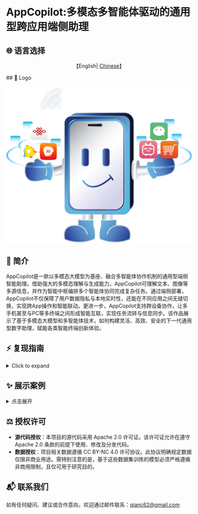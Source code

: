 # AppCopilot:多模态多智能体驱动的通用型跨应用端侧助理

## 🌐 语言选择

<p align="center">
    【English| <a href="readme/README-Chinese.md">Chinese</a>】
</p>
## 🎨 Logo

![Emulator Demo](images/logo.png)

## 📖 简介

AppCopilot是一款以多模态大模型为基座、融合多智能体协作机制的通用型端侧智能助理。借助强大的多模态理解与生成能力，AppCopilot可理解文本、图像等多源信息，并作为智能中枢编排多个智能体协同完成复杂任务。通过端侧部署，AppCopilot不仅保障了用户数据隐私与本地实时性，还能在不同应用之间无缝切换，实现跨App操作和智能联动。更进一步，AppCopilot支持跨设备协作，让多手机甚至与PC等多终端之间形成智能互联，实现任务流转与信息同步。该作品展示了基于多模态大模型和多智能体技术，如何构建灵活、高效、安全的下一代通用型数字助理，赋能各类智能终端创新体验。

## ⚡️ 复现指南

<details>
<summary>Click to expand</summary>

### AppCopilot 本地运行

本节主要介绍如何通过 API 连接服务器上已经训好的模型，在本地运行 AppCopilot。

#### 本地环境基本要求

表格展示了本地环境的相关依赖要求：

| **依赖项**    | **具体要求**                                                   |
|---------------|--------------------------------------------------------------|
| 操作系统      | 支持 Android Studio 运行的操作系统                               |
| 软件          | 安装 Android Studio                                            |
| Python 环境   | 安装 Python 环境，建议安装版本号为 3.12 的 Python 版本        |
| 网络          | 关闭本地 VPN，确保服务器端 vllm api 的正常连接                |

##### 安装 Android Studio

Android Studio 是一个为 Android 平台开发程序的集成开发环境。可通过其官网 [Android Studio 官网](https://developer.android.com/studio) 下载。

#### 服务器环境基本要求

表格介绍了服务器端环境的相关依赖要求：

| **依赖项**    | **具体要求**                                                   |
|---------------|--------------------------------------------------------------|
| 操作系统      | 支持 Conda 和 vLLM 运行的操作系统                             |
| 软件          | 安装 Conda 并创建 vLLM 环境、安装 vLLM 相关依赖              |

##### Conda 安装

Conda 是一个开源的跨平台包管理器和环境管理器，它能够帮助用户快速安装、运行和管理包含多种语言的软件包及其依赖项。可以通过其官网 [Conda 官网](https://anaconda.org/anaconda/conda) 下载。

安装好 Conda 后，配置 Python 虚拟环境，推荐 Python 版本号为 3.12。

```bash
conda create --name vllm_env python=3.12
```

##### vLLM 安装

[vLLM](https://docs.vllm.ai/en/latest/) 是一个用于大语言模型推理和服务的开源高性能库，以更低的成本和更高的效率，为生成式AI应用提供更快的响应。 此处需要配置 vLLM 相关环境依赖，使用如下命令安装版本为 0.9.1 的 vLLM：

```bash
pip install vllm==0.9.1
```
##### 其余配置
要通过 API 连接服务器运行 AppCopilot，服务器环境其他配置要求如下：

```bash
pip install git+https://github.com/huggingface/transformers@f3f6c86582611976e72be054675e2bf0abb5f775
pip install accelerate
pip install qwen-vl-utils
pip install openai
git clone https://huggingface.co/Qwen/Qwen-VL-7B
```

#### 代码克隆
首先，从远程克隆文件夹到本地，并添加相关文件：

```bash
mkdir AppCopilot
cd AppCopilot
git clone https://github.com/OpenBMB/AppCopilot.git .
```

为了提升智能体在安卓手机上的操作能力，本项目还需安装 YADB 工具以增强原生 ADB 功能。它解决了 ADB 在文本输入、截屏和 UI 布局提取等方面的局限性，提供了更高效、更精确的操作。执行以下命令：

```bash
git clone https://github.com/ysbing/YADB.git ./YADB
```

#### 本地配置系统环境变量
##### 配置 adb 环境变量
1.Windows 系统 adb 环境变量配置:

在 Windows 系统中，右键点击【此电脑】，选择【属性】，点击【高级系统设置】。

在弹出的窗口中点击【环境变量】，在系统变量中点击【新建】，输入变量名：adb，变量值添加 adb 所在的目录路径（例如：`C:\Android\Sdk\platform-tools`），接着在系统变量中找到 Path，向其中添加刚刚添加的 adb 环境。双击 Path，点击【新建】输入 %adb%。

2.macOS/Linux 系统 adb 环境变量配置

在 Linux 或 macOS 系统中，编辑 ~/.bashrc 或 ~/.bash_profile 文件，在文件末尾添加 adb 路径：
```bash
/Users/user/Android/Sdk/platform-tools
```
保存文件后，执行 source ~/.bashrc 或 source ~/.bash_profile 使配置生效。

完成以上配置后，在命令行输入 `adb version`，若能正确输出 adb 版本号等相关信息，即代表配置成功。

##### 配置 emulator 环境变量
配置方法与配置 adb 环境变量的方法类似。

1.Windows 系统 emulator 环境变量配置

在 Windows 系统中，右键点击【此电脑】，选择【属性】，点击【高级系统设置】。

在弹出的窗口中点击【环境变量】，在系统变量中点击【新建】，输入变量名：emulator，变量值添加 emulator 所在的目录路径（例如：`C:\Android\Sdk\emulator`），接着在系统变量中找到 Path，向其中添加刚刚添加的 emulator 环境。双击 Path，点击【新建】输入 %emulator%。

2.macOS/Linux 系统 emulator 环境变量配置

在 Linux 或 macOS 系统中，编辑 ~/.bashrc 或 ~/.bash_profile 文件，在文件末尾添加 emulator 路径：
```bash
/Users/user/Library/Android/Sdk/emulator
```
保存文件后，执行source ~/.bashrc或source ~/.bash_profile使配置生效。
完成以上配置后，在命令行输入`emulator version`，若能正确输出emulator版本号等相关信息，即代表配置成功。

#### 配置用于运行的安卓设备
##### 配置 emulator 环境变量
本项目使用 Android Studio 创建和管理安卓虚拟设备（Android Virtual Device，AVD）。可以参考 Android Studio 官方文档配置虚拟器。

查看模拟器名称和列表：在命令行中输入命令 `emulator -list-avds` 来查看目前的模拟器名称和列表，后续可指定开启某个模拟器。

配置模拟器网络：在命令行中输入命令：
```bash
emulator -avd <android> -dns-server <Local DNS Server>
```
其中 `<android>` 是指定的模拟器名称，`<Local DNS Server>` 是本地 DNS 地址。仅第一次需要指定 DNS Server，之后可直接启动：`emulator -avd <android>`,。如
果在调试过程中出现了快照损坏的报错，可以在启动时加上-no-snapshot-load的参数后缀。

在完成上述配置后，安卓模拟器应可在本地正常运行，呈现可交互的图形界面，支持鼠标操作，同时通过主机网络共享实现网络访问。

##### 配置实体机
除了使用安卓虚拟机（AVD）之外，智能体还可以通过 adb 操作实体手机。下面列出使用 adb 操作实体手机的具体步骤：

打开安卓实体机开发者模式：进入手机【设置】->【我的设备】->【全部参数和信息】->点击【MIUI 版本】7 次，进入手机开发者模式。

启用 USB 调试模式：在手机【设置】中找到【开发者选项】，启用【USB 调试】。

使用 adb 连接实体机：通过数据线将电脑和实体机连接，在命令行输入命令 adb devices，若能看到实体机对应序列号，代表连接成功。

##### 配置 Python 相关环境依赖
推荐安装并使用版本号为 3.12 的 Python 版本。本地进入之前克隆的 GUI-Android 目录，安装如下的依赖项：
```bash
pip install -r requirements.txt
```

##### 配置相关模型密钥
在本地代码文件 `./wrappers/constants.py` 中，需要用户手动配置 LLM 密钥，以便后续模型调用过程。
```bash
# ----- model config -----
MODEL_EXTRACT = "Qwen-VL-7B"
ERROR_CALLING_LLM = "Error calling LLM"
MODEL_NOT_FOUND = "LLM not found"

# 此处需改为本地实际监听端口
END_POINT = "http://localhost:8001/v1/chat/completions"
PORTS = [8002, 8003, 8004]

# 此处需要换成用户提供的 API 密钥和 Base URL
CLIENT_API_KEY = "switch to your own api key"
CLIENT_BASE_URL = "switch to your own base url"
CLIENT = OpenAI(api_key=CLIENT_API_KEY, base_url=CLIENT_BASE_URL)
```

##### 下载AppCopilot模型
从`https://huggingface.co/ffcosmos/AppCopilot/tree/main`下载已经训练好的AppCopilot模型，放在服务器，以便接下来启动vLLM推理服务。

##### 服务器端 vLLM 服务启动
为实现 AppCopilot 对本地大语言模型的远程调用能力，需在服务器端预先部署并启动 vLLM 推理服务。

服务器端GUI模型vLLM服务启动:
```bash
#/your/model/path替换为实际的GUI模型路径
vllm serve /your/model/path \
  --served-model-name AppCopilot \
  --tensor-parallel-size 1 \
  --trust-remote-code \
  --gpu-memory-utilization 0.9 \
  --limit-mm-per-prompt image=10 \
  --max_model_len 2048 \
  --port 8001
```

服务器端Qwen-VL-7B模型vLLM服务启动:
```bash
#/your/model/path替换为实际的Qwen-VL-7B模型路径
vllm serve /your/model/path \
  --served-model-name AppCopilot \
  --tensor-parallel-size 1 \      
  --trust-remote-code \
  --gpu-memory-utilization 0.9 \
  --port 8002 
```

#### 本地运行启动AppCopilot
在本地启动程序之前，应首先将远程服务器上的8001端口转发至本地的8001端口，
将远程服务器上的8002端口转发至本地的8002端口，以确保本地环境能够通过HTTP接口访问服务器端的模型服务。该端口转发操作可通过本地终端执行相应命令实现。
```bash
ssh -L 8001:localhost:8001 username@model-server-ip
ssh -L 8002:localhost:8002 username@model-server-ip 
```

##### 单端运行
最后是最终的 AppCopilot 运行。若要在单设备单端运行，在本地终端中打开命令行界面，进入包含 `run_agent.py` 文件的目录。随后，依据命令行参数说明表（见下文），传入所需功能对应的参数运行 `run_agent.py` 脚本，即可完成 AppCopilot 的启动。

以下是示例命令，启用语音输入以及语音反馈，并运行自定义任务：

```bash
# 启用语音输入以及语音反馈，并运行自定义任务
python run_agent.py --custom-task 
```

| 参数                          | 类型   | 说明                                        |
| ----------------------------- | ------ | ------------------------------------------- |
| `--predefined-task <TASK_NAME>` | str    | 指定预定义任务的名称（任务名需在内置列表中）。 |
| `--custom-task`                | flag   | 启用自定义任务模式，跳过预定义任务选择。   |
| `--enable-experience`          | flag   | 启用基于经验的任务匹配机制。               |
| `--enable-voice-input`         | flag   | 启用语音输入（仅在自定义任务模式下有效）。 |
| `--enable-audio`               | flag   | 启用音频反馈。                             |
| `--show-tasks`                 | flag   | 显示所有可用的预定义任务并退出程序。       |
| `--enable-vision-parser`       | flag   | 是否调用 omniparser 进行坐标校准。         |
| `--read-final-page`            | flag   | 是否启用朗读最终界面。                     |

##### 多设备跨端运行

如果需要进行多设备跨端场景的运行，进入包含 `cross_device_agent.py` 的目录，随后，依据命令行参数说明表，传入所需功能对应的参数运行脚本，即可完成 AppCopilot 多设备跨端的启动。

| 参数                  | 类型  | 说明                                         |
| --------------------- | ----- | -------------------------------------------- |
| `--device1-serial`     | str   | 设备1的ADB序列号（可选）                    |
| `--device1-port`       | int   | 设备1的通信端口（默认11001）。              |
| `--device2-serial`     | str   | 设备2的ADB序列号（可选）                    |
| `--device2-port`       | int   | 设备2的通信端口（默认11002）。              |
| `--task`               | str   | 跨设备任务指令。                            |

### 模型推理评测
#### 数据准备
##### Android Control

下载[Android Control](https://github.com/google-research/google-research/tree/master/android_control)并保存在 ``/eval/eval_data/tmp/android_control``

```
cd eval/eval_data
python process_ac.py
ln -s android_control_test android_control_high_test
ln -s android_control_test android_control_low_test
```

##### CAGUI

```
cd eval/eval_data
mkdir chinese_app_test && cd chinese_app_test
huggingface-cli download openbmb/CAGUI --repo-type dataset --include "CAGUI_agent/**" --local-dir ./ --local-dir-use-symlinks False --resume-download
mv CAGUI_agent test
```

##### aitz

下载 [aitz](https://github.com/IMNearth/CoAT)并保存在 ``/eval/eval_data/tmp/android_in_the_zoo``

```
cd eval/eval_data
mv tmp/android_in_the_zoo ./aitz_test
python process_aitz.py
```

##### gui-odyssey

下载[GUI-Odyssey](https://github.com/OpenGVLab/GUI-Odyssey?tab=readme-ov-file)并保存在 ``/eval/eval_data/tmp/GUI-Odyssey``. 从GUI-Odyssey仓库复制 [preprocessing.py](https://github.com/OpenGVLab/GUI-Odyssey/blob/master/data/preprocessing.py) 和 [format_converter.py](https://github.com/OpenGVLab/GUI-Odyssey/blob/master/data/format_converter.py) 到 ``/eval/eval_data/tmp/GUI-Odyssey``

```
cd eval/eval_data/tmp/GUI-Odyssey
python preprocessing.py
python format_converter.py
python ../../process_odyssey.py
```

#### 进行推理
模型评测阶段所需要运行的程序都集成在`eval_multi.sh`脚本中。在执行前，请根据实际数据存储位置，修改脚本中涉及的路径参数，以确保文件的正确加载与处理。
```bash
# 在eval.sh中需要修改的内容
# Configure basic parameters
data_name="evaluation dataset"
model_name="target model name"
base_output_dir="result directory"

# List of models to process
models_base_path=(
    "models base path"
)
```
在执行模型推理评测前，请确保服务器环境中`utils`文件夹已正确配置。完成路径参数的正确设置后，可在命令行中执行相应程序以启动模型推理评测流程。

命令行执行评测命令：
```bash
bash eval_multi.sh
```

</details>

## ✨ **展示案例**

<details>
<summary>点击展开</summary>


### Case 1: 长程任务

![Long Horizon Demo](C:\Users\Administrator.DESKTOP-RN0CUUV\Desktop\readme\images\long_horizon.png)

### Case 2: 跨端任务

![Cross Device Demo](C:\Users\Administrator.DESKTOP-RN0CUUV\Desktop\readme\images\double_end.png)

### Case 3: 三端任务

![Triple end Demo](C:\Users\Administrator.DESKTOP-RN0CUUV\Desktop\readme\images\triple_end.png)

</details>

## **⚖️ 授权许可**

- **源代码授权**：本项目的源代码采用 Apache 2.0 许可证。该许可证允许在遵守 Apache 2.0 条款的前提下使用、修改及分发代码。
- **数据授权**：项目相关数据遵循 CC BY-NC 4.0 许可协议。此协议明确规定数据仅限非商业用途。需特别注意的是，基于这些数据集训练的模型必须严格遵循非商用限制，且仅可用于研究目的。

## **📬 联系我们**

如有任何疑问、建议或合作意向，欢迎通过邮件联系：[qianc62@gmail.com](mailto:qianc62@gmail.com)
